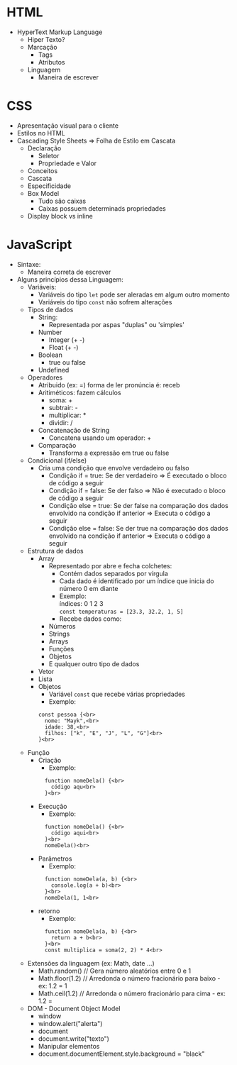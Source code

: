 # HTML
  - HyperText Markup Language<br>
    - Hiper Texto?<br>
    - Marcação<br>
      - Tags<br>
      - Atributos<br>
    - Linguagem<br>
      - Maneira de escrever<br>
# CSS  
  - Apresentação visual para o cliente<br>
  - Estilos no HTML<br>
  - Cascading Style Sheets => Folha de Estilo em Cascata<br>
    - Declaração
      - Seletor<br>
      - Propriedade e Valor<br>
    - Conceitos<br>
    - Cascata<br>
    - Especificidade<br>
    - Box Model<br>
      - Tudo são caixas<br>
      - Caixas possuem determinads propriedades<br>
    - Display block vs inline<br>    
# JavaScript 
  - Sintaxe:<br>
    - Maneira correta de escrever<br>
  - Alguns princípios dessa Linguagem:<br>
    - Variáveis:<br>
      - Variáveis do tipo `let` pode ser aleradas em algum outro momento<br>
      - Variáveis do tipo `const` não sofrem alterações<br>
    - Tipos de dados<br>
      - String:<br>
        - Representada por aspas "duplas" ou 'simples'<br>
      - Number<br>
        - Integer (+ -)<br>
        - Float (+ -)<br>
      - Boolean<br>
        - true ou false<br>
      - Undefined<br>
    - Operadores<br>
      - Atribuido (ex: =) forma de ler pronúncia é: receb<br>
      - Aritiméticos: fazem cálculos<br>
        - soma: +<br>
        - subtrair: -<br>
        - multiplicar: *<br>
        - dividir: /<br>
      - Concatenação de String<br>
        - Concatena usando um operador: +<br>
      - Comparação<br>
        - Transforma a expressão em true ou false<br>
    - Condicional (if/else)<br>
      - Cria uma condição que envolve verdadeiro ou falso<br>
        - Condição if = true: Se der verdadeiro => É executado o bloco de código a seguir<br>
        - Condição if = false: Se der falso => Não é executado o bloco de código a seguir<br>
        - Condição else = true: Se der false na comparação dos dados envolvido na condição if anterior => Executa o código a seguir<br>
        - Condição else = false: Se der true na comparação dos dados envolvido na condição if anterior => Executa o código a seguir<br>
    - Estrutura de dados<br>
      - Array<br>
        - Representado por abre e fecha colchetes:<br>
          - Contém dados separados por vírgula<br>
          - Cada dado é identificado por um índice que inicia do número 0 em diante<br>
          - Exemplo:<br>
                         índices:  0     1   2  3<br>
         `const temperaturas = [23.3, 32.2, 1, 5]`<br>
          - Recebe dados como:<br>
        - Números<br>
        - Strings<br>
        - Arrays<br>
        - Funções<br>
        - Objetos<br>
        - E qualquer outro tipo de dados<br>
      - Vetor<br>
      - Lista<br>
      - Objetos<br>
        - Variável `const` que recebe várias propriedades<br>
        - Exemplo:<br>
        ```
        const pessoa {<br>
          nome: "Mayk",<br>
          idade: 38,<br>
          filhos: ["k", "E", "J", "L", "G"]<br>
        }<br>
        ```
    - Função<br>
      - Criação<br>
        - Exemplo:<br>
        ```
          function nomeDela() {<br>
            código aqu<br>
          }<br>
        ```
      - Execução<br>
        - Exemplo:<br>
        ```
          function nomeDela() {<br>
            código aqui<br>
          }<br>
          nomeDela()<br>
        ```
      - Parâmetros<br>
        - Exemplo:<br>
        ```
          function nomeDela(a, b) {<br>
            console.log(a + b)<br>
          }<br>
          nomeDela(1, 1<br>
        ```
      - retorno<br>
        - Exemplo:<br>
        ```
          function nomeDela(a, b) {<br>
            return a + b<br>
          }<br>
          const multiplica = soma(2, 2) * 4<br>
        ```
    - Extensões da linguagem (ex: Math, date ...)<br>
      - Math.random() // Gera número aleatórios entre 0 e 1<br>
      - Math.floor(1.2) // Arredonda o número fracionário para baixo - ex: 1.2 = 1<br>
      - Math.ceil(1.2) // Arredonda o número fracionário para cima - ex: 1.2 = <br>
    - DOM - Document Object Model<br>
      - window<br>
      - window.alert("alerta")<br>
      - document<br>
      - document.write("texto")<br>
      - Manipular elementos<br>
      - document.documentElement.style.background = "black"<br>

